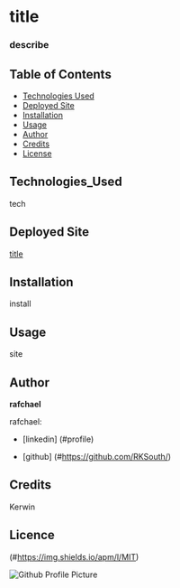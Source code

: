  
# title
### describe
## Table of Contents
  * [Technologies Used](#Technologies_Used)
  * [Deployed Site](#Deployed)
  * [Installation](#installation)
  * [Usage](#Usage)
  * [Author](#Author)
  * [Credits](#Credits)
  * [License](#License)
  
## Technologies_Used
  tech
## Deployed Site
[title](#deployed)

## Installation
install
## Usage
site

## Author


**rafchael**



rafchael: 

* [linkedin] (#profile) 

* [github] (#https://github.com/RKSouth/)
## Credits
Kerwin
## Licence
(#https://img.shields.io/apm/l/MIT)

![Github Profile Picture](http://github.com/RKSouth.png)
